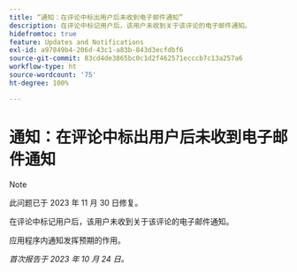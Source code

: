 ```yaml
---
title: “通知：在评论中标出用户后未收到电子邮件通知”
description: 在评论中标记用户后，该用户未收到关于该评论的电子邮件通知。
hidefromtoc: true
feature: Updates and Notifications
exl-id: a97849b4-206d-43c1-a83b-843d3ecfdbf6
source-git-commit: 83cd4de3865bc0c1d2f462571ecccb7c13a257a6
workflow-type: ht
source-wordcount: '75'
ht-degree: 100%

---
```


# 通知：在评论中标出用户后未收到电子邮件通知

>[!NOTE]
>
>此问题已于 2023 年 11 月 30 日修复。

在评论中标记用户后，该用户未收到关于该评论的电子邮件通知。

应用程序内通知发挥预期的作用。

_首次报告于 2023 年 10 月 24 日。_
